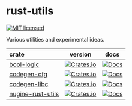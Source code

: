 # rust-utils

[![MIT licensed][license-badge]][license-url]

[license-badge]: https://img.shields.io/badge/license-MIT-blue.svg
[license-url]: ./LICENSE

Various utilities and experimental ideas.

| crate                                            |                                                      version                                                      |                                            docs                                            |
| :----------------------------------------------- | :---------------------------------------------------------------------------------------------------------------: | :----------------------------------------------------------------------------------------: |
| [bool-logic](./crates/bool-logic/)               |        [![Crates.io](https://img.shields.io/crates/v/bool-logic.svg)](https://crates.io/crates/bool-logic)        |        [![Docs](https://docs.rs/bool-logic/badge.svg)](https://docs.rs/bool-logic/)        |
| [codegen-cfg](./crates/codegen-cfg/)             |       [![Crates.io](https://img.shields.io/crates/v/codegen-cfg.svg)](https://crates.io/crates/codegen-cfg)       |       [![Docs](https://docs.rs/codegen-cfg/badge.svg)](https://docs.rs/codegen-cfg/)       |
| [codegen-libc](./crates/codegen-libc/)           |      [![Crates.io](https://img.shields.io/crates/v/codegen-libc.svg)](https://crates.io/crates/codegen-libc)      |      [![Docs](https://docs.rs/codegen-libc/badge.svg)](https://docs.rs/codegen-libc/)      |
| [nugine-rust-utils](./crates/rust-utils/) | [![Crates.io](https://img.shields.io/crates/v/nugine-rust-utils.svg)](https://crates.io/crates/nugine-rust-utils) | [![Docs](https://docs.rs/nugine-rust-utils/badge.svg)](https://docs.rs/nugine-rust-utils/) |

